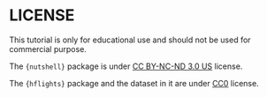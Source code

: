 


# LICENSE

This tutorial is only for educational use and should not be used for commercial purpose.

The `{nutshell}` package is under [CC BY-NC-ND 3.0 US](http://creativecommons.org/licenses/by-nc-nd/3.0/us/) license.

The `{hflights}` package and the dataset in it are under [CC0](http://creativecommons.org/publicdomain/zero/1.0/legalcode) license.
